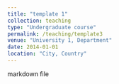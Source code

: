 ```yaml
---
title: "template 1"
collection: teaching
type: "Undergraduate course"
permalink: /teaching/template3
venue: "University 1, Department"
date: 2014-01-01
location: "City, Country"
---
```


markdown file